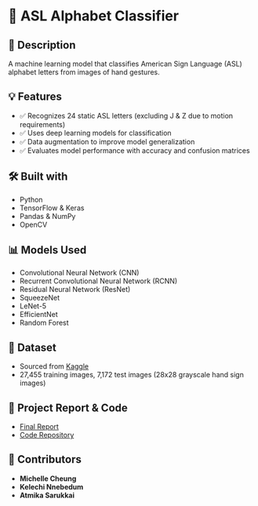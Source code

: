 # 🤟 ASL Alphabet Classifier

## 📝 Description  
A machine learning model that classifies American Sign Language (ASL) alphabet letters from images of hand gestures.

## 💡 Features  
- ✅ Recognizes 24 static ASL letters (excluding J & Z due to motion requirements)  
- ✅ Uses deep learning models for classification  
- ✅ Data augmentation to improve model generalization  
- ✅ Evaluates model performance with accuracy and confusion matrices  

## 🛠️ Built with  
- Python  
- TensorFlow & Keras  
- Pandas & NumPy  
- OpenCV  

## 📊 Models Used  
- Convolutional Neural Network (CNN)  
- Recurrent Convolutional Neural Network (RCNN)  
- Residual Neural Network (ResNet)  
- SqueezeNet  
- LeNet-5  
- EfficientNet  
- Random Forest  

## 📂 Dataset  
- Sourced from [Kaggle](https://www.kaggle.com/datasets/datamunge/sign-language-mnist/data)  
- 27,455 training images, 7,172 test images (28x28 grayscale hand sign images)  

## 🔗 Project Report & Code  
- [Final Report](https://github.com/mcheung-cal/ASLRecognition/blob/master/Final%20Report%20207.pdf)  
- [Code Repository](https://github.com/mcheung-cal/ASLRecognition/blob/master/ASL_Models.ipynb)

## 👥 Contributors  
- **Michelle Cheung** 
- **Kelechi Nnebedum** 
- **Atmika Sarukkai** 


